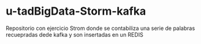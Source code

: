 # u-tadBigData-Storm-kafka
Repositorio con ejercicio Strom donde se contabiliza una serie de palabras recuepradas dede kafka y son insertadas en un REDIS
